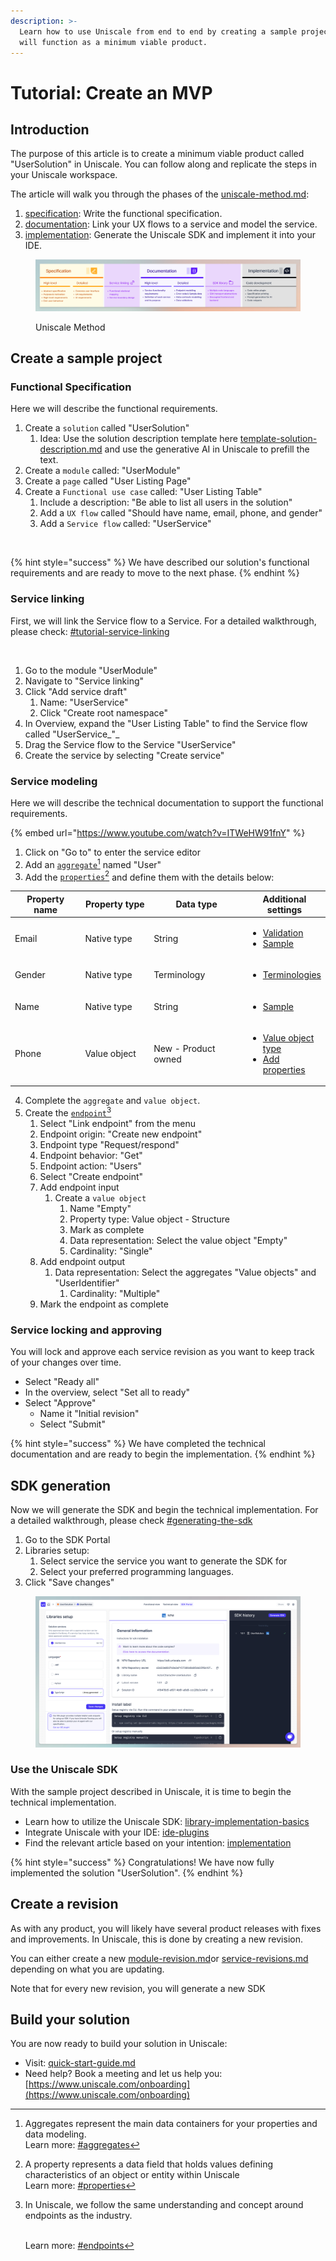 ```yaml
---
description: >-
  Learn how to use Uniscale from end to end by creating a sample project. This
  will function as a minimum viable product.
---
```


# Tutorial: Create an MVP

## Introduction

The purpose of this article is to create a minimum viable product called "UserSolution" in Uniscale. You can follow along and replicate the steps in your Uniscale workspace.

The article will walk you through the phases of the [uniscale-method.md](uniscale-method.md "mention"):

1. [specification](../using-uniscale/specification/ "mention"): Write the functional specification.
2. [documentation](../using-uniscale/documentation/ "mention"): Link your UX flows to a service and model the service.
3. [implementation](../using-uniscale/implementation/ "mention"): Generate the Uniscale SDK and implement it into your IDE.

<figure><img src="../.gitbook/assets/image (1).png" alt=""><figcaption><p>Uniscale Method</p></figcaption></figure>



## Create a sample project

### Functional Specification

Here we will describe the functional requirements.

1. Create a `solution` called "UserSolution"
   1. Idea: Use the solution description template here [template-solution-description.md](../using-uniscale/specification/high-level-specification/template-solution-description.md "mention") and use the generative AI in Uniscale to prefill the text.
2. Create a `module` called: "UserModule"
3. Create a `page` called "User Listing Page"
4. Create a `Functional use case` called: "User Listing Table"
   1. Include a description: "Be able to list all users in the solution"
   2. Add a `UX flow` called "Should have name, email, phone, and gender"
   3. Add a `Service flow` called: "UserService"

<figure><img src="../.gitbook/assets/CleanShot 2024-07-23 at 11.13.15.gif" alt=""><figcaption></figcaption></figure>

{% hint style="success" %}
We have described our solution's functional requirements and are ready to move to the next phase.
{% endhint %}



### Service linking

First, we will link the Service flow to a Service. For a detailed walkthrough, please check: [#tutorial-service-linking](../using-uniscale/documentation/service-linking/#tutorial-service-linking "mention")

<figure><img src="../.gitbook/assets/CleanShot 2024-07-23 at 11.17.12.gif" alt=""><figcaption></figcaption></figure>

1. Go to the module "UserModule"
2. Navigate to "Service linking"
3. Click "Add service draft"
   1. Name: "UserService"
   2. Click "Create root namespace"
4. In Overview, expand the "User Listing Table" to find the Service flow called "UserService_"_
5. Drag the Service flow to the Service "UserService"
6. Create the service by selecting "Create service"



### Service modeling

Here we will describe the technical documentation to support the functional requirements.

{% embed url="https://www.youtube.com/watch?v=ITWeHW91fnY" %}

1. Click on "Go to" to enter the service editor
2. Add an [`aggregate`](#user-content-fn-1)[^1] named "User"
3. Add the [`properties`](#user-content-fn-2)[^2] and define them with the details below:

<table><thead><tr><th width="159">Property name</th><th width="152">Property type</th><th width="223">Data type</th><th>Additional settings</th></tr></thead><tbody><tr><td>Email</td><td>Native type</td><td>String</td><td><ul><li><a data-footnote-ref href="#user-content-fn-3">Validation</a></li><li><a data-footnote-ref href="#user-content-fn-4">Sample</a></li></ul></td></tr><tr><td>Gender</td><td>Native type</td><td>Terminology</td><td><ul><li><a data-footnote-ref href="#user-content-fn-5">Terminologies</a></li></ul></td></tr><tr><td>Name</td><td>Native type</td><td>String</td><td><ul><li><a data-footnote-ref href="#user-content-fn-6">Sample</a></li></ul></td></tr><tr><td>Phone</td><td>Value object</td><td>New - Product owned</td><td><ul><li><a data-footnote-ref href="#user-content-fn-7">Value object type</a></li><li><a data-footnote-ref href="#user-content-fn-8">Add properties</a></li></ul></td></tr></tbody></table>

4. Complete the `aggregate` and `value object`.
5. Create the [`endpoint`](#user-content-fn-9)[^9]&#x20;
   1. Select "Link endpoint" from the menu
   2. Endpoint origin: "Create new endpoint"
   3. Endpoint type "Request/respond"
   4. Endpoint behavior: "Get"
   5. Endpoint action: "Users"
   6. Select "Create endpoint"
   7. Add endpoint input
      1. Create a `value object`
         1. Name "Empty"
         2. Property type: Value object - Structure
         3. Mark as complete
         4. Data representation: Select the value object "Empty"
         5. Cardinality: "Single"
   8. Add endpoint output
      1. Data representation: Select the aggregates "Value objects" and "UserIdentifier"
         1. Cardinality: "Multiple"
   9. Mark the endpoint as complete



### Service locking and approving

You will lock and approve each service revision as you want to keep track of your changes over time.

* Select "Ready all"
* In the overview, select "Set all to ready"
* Select "Approve"
  * Name it "Initial revision"
  * Select "Submit"&#x20;

{% hint style="success" %}
We have completed the technical documentation and are ready to begin the implementation.
{% endhint %}



## SDK generation

Now we will generate the SDK and begin the technical implementation. For a detailed walkthrough, please check [#generating-the-sdk](../using-uniscale/implementation/introduction-to-sdk/#generating-the-sdk "mention")

1. Go to the SDK Portal
2. Libraries setup:
   1. Select service the service you want to generate the SDK for
   2. Select your preferred programming languages.
3. Click "Save changes"

<figure><img src="../.gitbook/assets/CleanShot 2024-07-24 at 11.39.29@2x.png" alt=""><figcaption></figcaption></figure>



### Use the Uniscale SDK

With the sample project described in Uniscale, it is time to begin the technical implementation.&#x20;

* Learn how to utilize the Uniscale SDK: [library-implementation-basics](../using-uniscale/implementation/library-implementation-basics/ "mention")
* Integrate Uniscale with your IDE: [ide-plugins](../using-uniscale/implementation/ide-plugins/ "mention")
* Find the relevant article based on your intention: [implementation](../using-uniscale/implementation/ "mention")

{% hint style="success" %}
Congratulations! We have now fully implemented the solution "UserSolution".&#x20;
{% endhint %}



## Create a revision

As with any product, you will likely have several product releases with fixes and improvements. In Uniscale, this is done by creating a new revision.

You can either create a new [module-revision.md](../using-uniscale/specification/module-revision.md "mention")or [service-revisions.md](../using-uniscale/documentation/service-revisions.md "mention") depending on what you are updating.&#x20;

Note that for every new revision, you will generate a new SDK



## Build your solution

You are now ready to build your solution in Uniscale:

* Visit: [quick-start-guide.md](quick-start-guide.md "mention")
* Need help? Book a meeting and let us help you: [https://www.uniscale.com/onboarding](https://www.uniscale.com/onboarding)

[^1]: Aggregates represent the main data containers for your properties and data modeling.\
    Learn more: [#aggregates](../using-uniscale/documentation/service-basics/#aggregates "mention")

[^2]: A property represents a data field that holds values defining characteristics of an object or entity within Uniscale\
    Learn more: [#properties](../using-uniscale/documentation/service-modeling/properties-and-terminologies.md#properties "mention")

[^3]: * Field restriction: Forced validation
    * Name: "Valid Email"
    * Validation type: string -> REGEX
    * Expression: ^\[\w-.]+@(\[\w-]+.)+\[\w-]{2,4}$
    * Description: "Should be a valid email"

[^4]: * "test@example.com"

[^5]: * "Male"
    * "Female"

[^6]: * "John Doe"

[^7]: "Structure"

[^8]: * CountryCode
    * Number

[^9]: In Uniscale, we follow the same understanding and concept around endpoints as the industry.

    \
    Learn more: [#endpoints](../using-uniscale/documentation/service-basics/#endpoints "mention")
